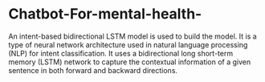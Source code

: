 # Chatbot-For-mental-health-
An intent-based bidirectional LSTM model is used to build the model. It is a type of neural network architecture used in natural language processing (NLP) for intent classification. It uses a bidirectional long short-term memory (LSTM) network to capture the contextual information of a given sentence in both forward and backward directions.
